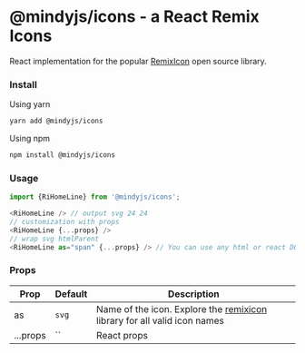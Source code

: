 # @mindyjs/icons - a React Remix Icons
React implementation for the popular [RemixIcon](https://remixicon.com) open source library.

### Install
Using yarn
```bash
yarn add @mindyjs/icons
```

Using npm

```bash
npm install @mindyjs/icons
```


### Usage
```javascript
import {RiHomeLine} from '@mindyjs/icons';
```

```javascript
<RiHomeLine /> // output svg 24 24
// customization with props
<RiHomeLine {...props} />
// wrap svg htmlParent
<RiHomeLine as="span" {...props} /> // You can use any html or react DOM element
```

### Props
|Prop|Default|Description|
|----|-----|-----|
|as|`svg`| Name of the icon. Explore the [remixicon](https://remixicon.com) library for all valid icon names|
|...props|``|React props|
